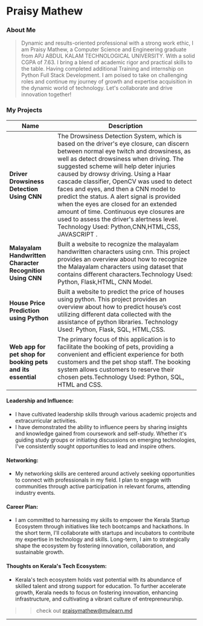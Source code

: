 # Praisy Mathew

### About Me

> Dynamic and results-oriented professional with a strong work ethic, I am Praisy Mathew, a Computer Science and Engineering graduate from APJ ABDUL KALAM TECHNOLOGICAL UNIVERSITY. With a solid CGPA of 7.63. I bring a blend of academic rigor and practical skills to the table. Having completed additional Training and internship on Python Full Stack Development. I am poised to take on challenging roles and continue my journey of growth and expertise acquisition in the dynamic world of technology.
>  Let's collaborate and drive innovation together!



### My Projects

| Name                | Description                                                               |
|---------------------|---------------------------------------------------------------------------|
| **Driver Drowsiness Detection Using CNN** |The Drowsiness Detection System, which is based on the driver's eye closure, can discern between normal eye twitch and drowsiness, as well as detect drowsiness when driving. The suggested scheme will help deter injuries caused by drowsy driving. Using a Haar cascade classifier, OpenCV was used to detect faces and eyes, and then a CNN model to predict the status. A alert signal is provided when the eyes are closed for an extended amount of time. Continuous eye closures are used to assess the driver's alertness level. Technology Used: Python,CNN,HTML,CSS, JAVASCRIPT .|
| **Malayalam Handwritten Character Recognition Using CNN**  |Built a website to recognize the malayalam handwritten characters using cnn. This project provides an overview about how to recognize the Malayalam characters using dataset that contains different characters.Technology Used: Python, Flask,HTML, CNN Model.|
 | **House Price Prediction using Python** | Built a website to predict the price of houses using python. This project provides an overview about how to predict house’s cost utilizing different data collected with the assistance of python libraries. Technology Used: Python, Flask, SQL, HTML,CSS.|
 |**Web app for pet shop for booking pets and its essential**| The primary focus of this application is to facilitate the booking of pets, providing a convenient and efficient experience for both customers and the pet shop staff. The booking system allows customers to reserve their chosen pets.Technology Used: Python, SQL, HTML and CSS.|




#### Leadership and Influence:

- I have cultivated leadership skills through various academic projects and extracurricular activities. 
- I have demonstrated the ability to influence peers by sharing insights and knowledge gained from coursework and self-study. Whether it's guiding study groups or initiating discussions on emerging technologies, I've consistently sought opportunities to lead and inspire others.

#### Networking:

- My networking skills are centered around actively seeking opportunities to connect with professionals in my field. I plan to engage with communities through active participation in relevant forums, attending industry events.
#### Career Plan:

-  I am committed to harnessing my skills to empower the Kerala Startup Ecosystem through initiatives like tech bootcamps and hackathons. In the short term, I'll collaborate with startups and incubators to contribute my expertise in technology and skills. Long-term, I aim to strategically shape the ecosystem by fostering innovation, collaboration, and sustainable growth.

#### Thoughts on Kerala's Tech Ecosystem:

- Kerala's tech ecosystem holds vast potential with its abundance of skilled talent and strong support for education. To further accelerate growth, Kerala needs to focus on fostering innovation, enhancing infrastructure, and cultivating a vibrant culture of entrepreneurship.

>> check out [praisymathew@mulearn.md](./profiles/praisymathew@mulearn.md)

---

